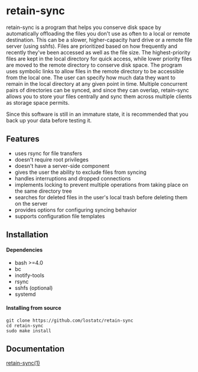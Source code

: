 # retain-sync
retain-sync is a program that helps you conserve disk space by automatically
offloading the files you don't use as often to a local or remote destination.
This can be a slower, higher-capacity hard drive or a remote file server (using
sshfs). Files are prioritized based on how frequently and recently they've been
accessed as well as the file size. The highest-priority files are kept in the
local directory for quick access, while lower priority files are moved to the
remote directory to conserve disk space. The program uses symbolic links to
allow files in the remote directory to be accessible from the local one. The
user can specify how much data they want to remain in the local directory at
any given point in time. Multiple concurrent pairs of directories can be
synced, and since they can overlap, retain-sync allows you to store your files
centrally and sync them across multiple clients as storage space permits.

Since this software is still in an immature state, it is recommended that you
back up your data before testing it.

## Features
* uses rsync for file transfers
* doesn't require root privileges
* doesn't have a server-side component
* gives the user the ability to exclude files from syncing
* handles interruptions and dropped connections
* implements locking to prevent multiple operations from taking place on the
  same directory tree
* searches for deleted files in the user's local trash before deleting them on
  the server
* provides options for configuring syncing behavior
* supports configuration file templates

## Installation
#### Dependencies
* bash >=4.0
* bc
* inotify-tools
* rsync
* sshfs (optional)
* systemd

#### Installing from source
```
git clone https://github.com/lostatc/retain-sync
cd retain-sync
sudo make install
```

## Documentation
[retain-sync(1)](https://lostatc.github.io/retain-sync/retain-sync.1.html)
